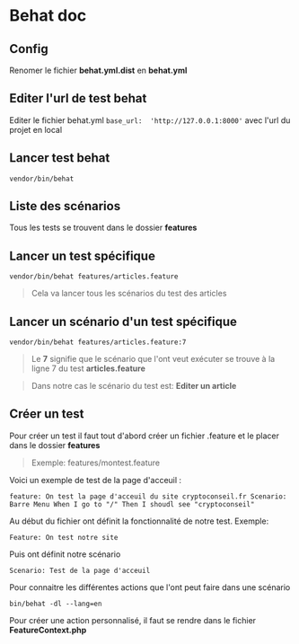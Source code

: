 # Behat doc

## Config

Renomer le fichier **behat.yml.dist** en **behat.yml**

## Editer l'url de test behat

Editer le fichier behat.yml `base_url:  'http://127.0.0.1:8000'`
avec l'url du projet en local

## Lancer test behat

`vendor/bin/behat`

## Liste des scénarios

Tous les tests se trouvent dans le dossier **features**

## Lancer un test spécifique

`vendor/bin/behat features/articles.feature`
> Cela va lancer tous les scénarios du test des articles

## Lancer un scénario d'un test spécifique

`vendor/bin/behat features/articles.feature:7`

> Le **7** signifie que le scénario que l'ont veut exécuter se trouve à la ligne 7 du test **articles.feature**

> Dans notre cas le scénario du test est: **Editer un article**

## Créer un test

Pour créer un test il faut tout d'abord créer un fichier .feature et le placer dans le dossier **features**

> Exemple: features/montest.feature

Voici un exemple de test de la page d'acceuil :

`feature: On test la page d'acceuil du site cryptoconseil.fr
    Scenario: Barre Menu
        When I go to "/"
        Then I shoudl see "cryptoconseil"
`

Au début du fichier ont définit la fonctionnalité de notre test. Exemple:

`Feature: On test notre site`

Puis ont définit notre scénario

`Scenario: Test de la page d'acceuil`

Pour connaitre les différentes actions que l'ont peut faire dans une scénario

`bin/behat -dl --lang=en`

Pour créer une action personnalisé, il faut se rendre dans le fichier **FeatureContext.php**
